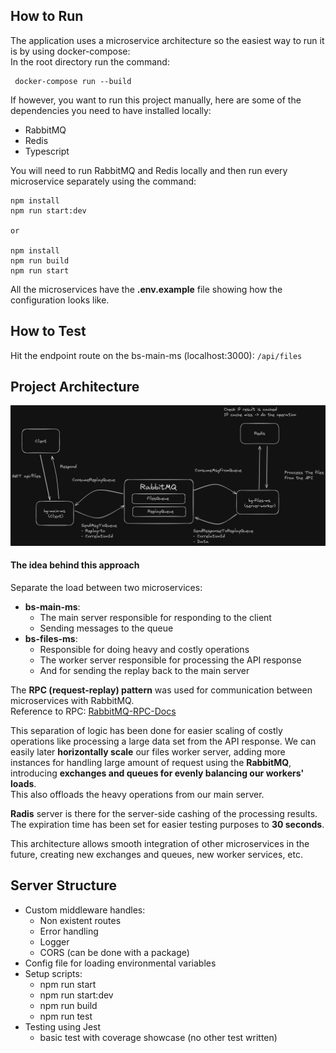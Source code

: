 ## How to Run
The application uses a microservice architecture so the easiest way to run it is by using docker-compose: <br>
In the root directory run the command:
   

     docker-compose run --build
If however, you want to run this project manually, here are some of the dependencies you need to have installed locally:

 - RabbitMQ
 - Redis
 - Typescript

You will need to run RabbitMQ and Redis locally and then run every microservice separately using the command:

    npm install
    npm run start:dev
    
    or
    
    npm install
    npm run build
    npm run start
All the microservices have the **.env.example** file showing how the configuration looks like.
## How to Test
Hit the endpoint route on the bs-main-ms (localhost:3000): `/api/files`

## Project Architecture
![bg-assignment-architecture-diagram](bg-assignment-architecture.png)
#### The idea behind this approach
Separate the load between two microservices:

 - **bs-main-ms**:
	 - The main server responsible for responding to the client
	 - Sending messages to the queue
 - **bs-files-ms**:
	 - Responsible for doing heavy and costly operations
	 - The worker server responsible for processing the API response
	 - And for sending the replay back to the main server

The **RPC (request-replay) pattern** was used for communication between microservices with RabbitMQ. <br>
Reference to RPC: [RabbitMQ-RPC-Docs](https://www.rabbitmq.com/tutorials/tutorial-six-javascript)

This separation of logic has been done for easier scaling of costly operations like processing a large data set from the API response. We can easily later **horizontally scale** our files worker server, adding more instances for handling large amount of request using the **RabbitMQ**, introducing **exchanges and queues for evenly balancing our workers' loads**. <br> 
This also offloads the heavy operations from our main server.

**Radis** server is there for the server-side cashing of the processing results. The expiration time has been set for easier testing purposes to **30 seconds**.

This architecture allows smooth integration of other microservices in the future, creating new exchanges and queues, new worker services, etc.

## Server Structure

 - Custom middleware handles:
	 - Non existent routes
	 - Error handling
	 - Logger
	 - CORS (can be done with a package)
 - Config file for loading environmental variables
 - Setup scripts:
	 - npm run start
	 - npm run start:dev
	 - npm run build
	 - npm run test
 - Testing using Jest
	 - basic test with coverage showcase (no other test written)


